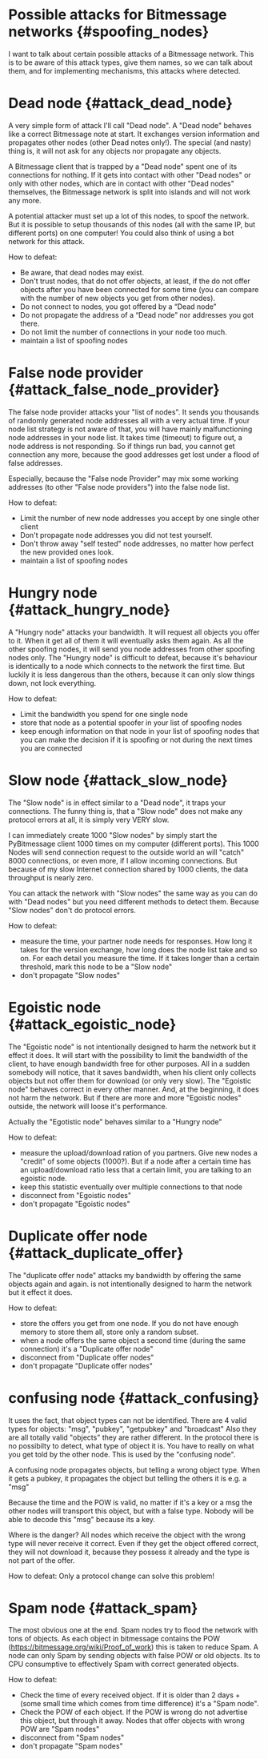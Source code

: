 
Possible attacks for Bitmessage networks {#spoofing_nodes}
==========================================================

I want to talk about certain possible attacks of a Bitmessage network. This is to be aware of this attack types, give them names, so we can talk about them, and for implementing mechanisms, this attacks where detected.

Dead node                {#attack_dead_node}
============================================

A very simple form of attack I'll call "Dead node". A "Dead node" behaves like a correct Bitmessage note at start. It exchanges version information and propagates other nodes (other Dead notes only!). The special (and nasty) thing is, it will not ask for any objects nor propagate any objects.

A Bitmessage client that is trapped by a "Dead node" spent one of its connections for nothing. If it gets into contact with other "Dead nodes" or only with other nodes, which are in contact with other "Dead nodes" themselves, the Bitmessage network is split into islands and will not work any more.

A potential attacker must set up a lot of this nodes, to spoof the network.
But it is possible to setup thousands of this nodes (all with the same IP, but different ports) on one computer! You could also think of using a bot network for this attack.

How to defeat: 
- Be aware, that dead nodes may exist.
- Don't trust nodes, that do not offer objects, at least, if the do not offer objects after you have been connected for some time (you can compare with the number of new objects you get from other nodes).
- Do not connect to nodes, you got offered by a “Dead node”
- Do not propagate the address of a “Dead node” nor addresses you got there.
- Do not limit the number of connections in your node too much.
- maintain a list of spoofing nodes

False node provider      {#attack_false_node_provider}
======================================================

The false node provider attacks your "list of nodes". It sends you thousands of randomly generated node addresses all with a very actual time. If your node list strategy is not aware of that, you will have mainly malfunctioning node addresses in your node list.
It takes time (timeout) to figure out, a node address is not responding. So if things run bad, you cannot get connection any more, because the good addresses get lost under a flood of false addresses.

Especially, because the "False node Provider" may mix some working addresses (to other "False node providers") into the false node list.

How to defeat:
- Limit the number of new node addresses you accept by one single other client
- Don't propagate node addresses you did not test yourself.
- Don't throw away "self tested" node addresses, no matter how perfect the new provided ones look.
- maintain a list of spoofing nodes

Hungry node              {#attack_hungry_node}
==============================================

A "Hungry node" attacks your bandwidth. It will request all objects you offer to it. When it get all of them it will eventually asks them again. As all the other spoofing nodes, it will send you node addresses from other spoofing nodes only.
The "Hungry node" is difficult to defeat, because it's behaviour is identically to a node which connects to the network the first time.
But luckily it is less dangerous than the others, because it can only slow things down, not lock everything.

How to defeat:
- Limit the bandwidth you spend for one single node
- store that node as a potential spoofer in your list of spoofing nodes
- keep enough information on that node in your list of spoofing nodes that you can make the decision if it is spoofing or not during the next times you are connected 

Slow node                {#attack_slow_node}
============================================

The "Slow node" is in effect similar to a "Dead node", it traps your connections. The funny thing is, that a "Slow node" does not make any protocol errors at all, it is simply very VERY slow.

I can immediately create 1000 "Slow nodes" by simply start the PyBitmessage client 1000 times on my computer (different ports).
This 1000 Nodes will send connection request to the outside world an will "catch" 8000 connections, or even more, if I allow incoming connections. But because of my slow Internet connection shared by 1000 clients, the data throughput is nearly zero.

You can attack the network with "Slow nodes" the same way as you can do with "Dead nodes" but you need different methods to detect them. Because "Slow nodes" don't do protocol errors.

How to defeat:
- measure the time, your partner node needs for responses. How long it takes for the version exchange, how long does the node list take and so on. For each detail you measure the time. If it takes longer than a certain threshold, mark this node to be a "Slow node"
- don't propagate "Slow nodes"

Egoistic node             {#attack_egoistic_node}
=================================================

The "Egoistic node" is not intentionally designed to harm the network but it effect it does.
It will start with the possibility to limit the bandwidth of the client, to have enough bandwidth free for other purposes. All in a sudden somebody will notice, that it saves bandwidth, when his client only collects objects but not offer them for download (or only very slow). The "Egoistic node" behaves correct in every other manner. And, at the beginning, it does not harm the network.
But if there are more and more "Egoistic nodes" outside, the network will loose it's performance.

Actually the "Egotistic node" behaves similar to a "Hungry node"

How to defeat:
- measure the upload/download ration of you partners. Give new nodes a "credit" of some objects (1000?). But if a node after a certain time has an upload/download ratio less that a certain limit, you are talking to an egoistic node.
- keep this statistic eventually over multiple connections to that node
- disconnect from "Egoistic nodes"
- don't propagate "Egoistic nodes"

Duplicate offer node       {#attack_duplicate_offer}
====================================================

The "duplicate offer node" attacks my bandwidth by offering the same objects again and again.
is not intentionally designed to harm the network but it effect it does.

How to defeat:
- store the offers you get from one node. If you do not have enough memory to store them all, store only a random subset.
- when a node offers the same object a second time (during the same connection) it's a "Duplicate offer node"
- disconnect from "Duplicate offer nodes"
- don't propagate "Duplicate offer nodes"


confusing node       {#attack_confusing}
========================================

It uses the fact, that object types can not be identified.
There are 4 valid types for objects: "msg", "pubkey", "getpubkey" and "broadcast"
Also they are all totally valid "objects" they are rather different. In the protocol there is no possibilty to detect, what type of object it is. You have to really on what you get told by the other node.
This is used by the "confusing node".

A confusing node propagates objects, but telling a wrong object type. When it gets a pubkey, it propagates the object but telling the others it is e.g. a "msg"

Because the time and the POW is valid, no matter if it's a key or a msg the other nodes will transport this object, but with a false type. Nobody will be able to decode this "msg" because its a key.

Where is the danger?
All nodes which receive the object with the wrong type will never receive it correct. Even if they get the object offered correct, they will not download it, because they possess it already and the type is not part of the offer.

How to defeat:
Only a protocol change can solve this problem!


Spam node       {#attack_spam}
==============================

The most obvious one at the end. Spam nodes try to flood the network with tons of objects. As each object in bitmessage contains the POW (https://bitmessage.org/wiki/Proof_of_work) this is taken to reduce Spam. A node can only Spam by sending objects with false POW or old objects. Its to CPU consumptive to effectively Spam with correct generated objects.

How to defeat:
- Check the time of every received object. If it is older than 2 days + (some small time which comes from time difference) it's a "Spam node".
- Check the POW of each object. If the POW is wrong do not advertise this object, but through it away. Nodes that offer objects with wrong POW are "Spam nodes"
- disconnect from "Spam nodes"
- don't propagate "Spam nodes"



